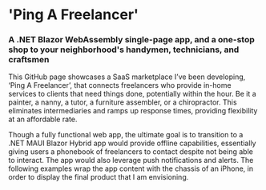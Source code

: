 # 'Ping A Freelancer'
### A .NET Blazor WebAssembly single-page app, and a one-stop shop to your neighborhood's handymen, technicians, and craftsmen

This GitHub page showcases a SaaS marketplace I’ve been developing, ‘Ping A Freelancer’, that connects freelancers who provide in-home services to clients that need things done, potentially within the hour. Be it a painter, a nanny, a tutor, a furniture assembler, or a chiropractor. This eliminates intermediaries and ramps up response times, providing flexibility at an affordable rate.


Though a fully functional web app, the ultimate goal is to transition to a .NET MAUI Blazor Hybrid app would provide offline capabilities, essentially giving users a phonebook of freelancers to contact despite not being able to interact. The app would also leverage push notifications and alerts. The following examples wrap the app content with the chassis of an iPhone, in order to display the final product that I am envisioning.
<!--
**khabukhadra/khabukhadra** is a ✨ _special_ ✨ repository because its `README.md` (this file) appears on your GitHub profile.

Here are some ideas to get you started:

- 🔭 I’m currently working on ...
- 🌱 I’m currently learning ...
- 👯 I’m looking to collaborate on ...
- 🤔 I’m looking for help with ...
- 💬 Ask me about ...
- 📫 How to reach me: ...
- 😄 Pronouns: ...
- ⚡ Fun fact: ...
-->

